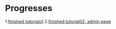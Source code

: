 Progresses
======


1.[finished tutorialo1](https://docs.djangoproject.com/en/1.5/intro/tutorial01/)
2.[finished tutorial02, admin page](https://docs.djangoproject.com/en/1.5/intro/tutorial02/)


